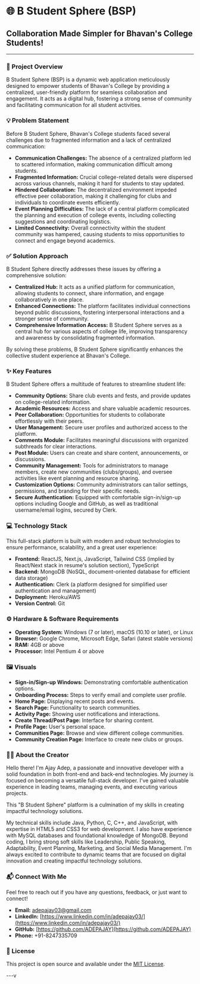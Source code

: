 # 🌐 B Student Sphere (BSP)

## Collaboration Made Simpler for Bhavan's College Students!

---

### 🚀 Project Overview

B Student Sphere (BSP) is a dynamic web application meticulously designed to empower students of Bhavan's College by providing a centralized, user-friendly platform for seamless collaboration and engagement. It acts as a digital hub, fostering a strong sense of community and facilitating communication for all student activities.

### 💡 Problem Statement

Before B Student Sphere, Bhavan's College students faced several challenges due to fragmented information and a lack of centralized communication:

* **Communication Challenges:** The absence of a centralized platform led to scattered information, making communication difficult among students.
* **Fragmented Information:** Crucial college-related details were dispersed across various channels, making it hard for students to stay updated.
* **Hindered Collaboration:** The decentralized environment impeded effective peer collaboration, making it challenging for clubs and individuals to coordinate events efficiently.
* **Event Planning Difficulties:** The lack of a central platform complicated the planning and execution of college events, including collecting suggestions and coordinating logistics.
* **Limited Connectivity:** Overall connectivity within the student community was hampered, causing students to miss opportunities to connect and engage beyond academics.

### ✅ Solution Approach

B Student Sphere directly addresses these issues by offering a comprehensive solution:

* **Centralized Hub:** It acts as a unified platform for communication, allowing students to connect, share information, and engage collaboratively in one place.
* **Enhanced Connections:** The platform facilitates individual connections beyond public discussions, fostering interpersonal interactions and a stronger sense of community.
* **Comprehensive Information Access:** B Student Sphere serves as a central hub for various aspects of college life, improving transparency and awareness by consolidating fragmented information.

By solving these problems, B Student Sphere significantly enhances the collective student experience at Bhavan's College.

### ✨ Key Features

B Student Sphere offers a multitude of features to streamline student life:

* **Community Options:** Share club events and fests, and provide updates on college-related information.
* **Academic Resources:** Access and share valuable academic resources.
* **Peer Collaboration:** Opportunities for students to collaborate effortlessly with their peers.
* **User Management:** Secure user profiles and authorized access to the platform.
* **Comments Module:** Facilitates meaningful discussions with organized subthreads for clear interactions.
* **Post Module:** Users can create and share content, announcements, or discussions.
* **Community Management:** Tools for administrators to manage members, create new communities (clubs/groups), and oversee activities like event planning and resource sharing.
* **Customization Options:** Community administrators can tailor settings, permissions, and branding for their specific needs.
* **Secure Authentication:** Equipped with comfortable sign-in/sign-up options including Google and GitHub, as well as traditional username/email logins, secured by Clerk.

### 💻 Technology Stack

This full-stack platform is built with modern and robust technologies to ensure performance, scalability, and a great user experience:

* **Frontend:** ReactJS, Next.js, JavaScript, Tailwind CSS (implied by React/Next stack in resume's solution section), TypeScript
* **Backend:** MongoDB (NoSQL, document-oriented database for efficient data storage)
* **Authentication:** Clerk (a platform designed for simplified user authentication and management)
* **Deployment:** Heroku/AWS
* **Version Control:** Git

### ⚙️ Hardware & Software Requirements

* **Operating System:** Windows (7 or later), macOS (10.10 or later), or Linux
* **Browser:** Google Chrome, Microsoft Edge, Safari (latest stable versions)
* **RAM:** 4GB or above
* **Processor:** Intel Pentium 4 or above

### 🖼️ Visuals



* **Sign-in/Sign-up Windows:** Demonstrating comfortable authentication options.
* **Onboarding Process:** Steps to verify email and complete user profile.
* **Home Page:** Displaying recent posts and events.
* **Search Page:** Functionality to search communities.
* **Activity Page:** Showing user notifications and interactions.
* **Create Thread/Post Page:** Interface for sharing content.
* **Profile Page:** User's personal space.
* **Communities Page:** Browse and view different college communities.
* **Community Creation Page:** Interface to create new clubs or groups.

### 🧑‍💻 About the Creator

Hello there! I'm Ajay Adep, a passionate and innovative developer with a solid foundation in both front-end and back-end technologies. My journey is focused on becoming a versatile full-stack developer. I've gained valuable experience in leading teams, managing events, and executing various projects.

This "B Student Sphere" platform is a culmination of my skills in creating impactful technology solutions.

My technical skills include Java, Python, C, C++, and JavaScript, with expertise in HTML5 and CSS3 for web development. I also have experience with MySQL databases and foundational knowledge of MongoDB. Beyond coding, I bring strong soft skills like Leadership, Public Speaking, Adaptability, Event Planning, Marketing, and Social Media Management. I'm always excited to contribute to dynamic teams that are focused on digital innovation and creating impactful technology solutions.

### 📬 Connect With Me

Feel free to reach out if you have any questions, feedback, or just want to connect!

* **Email:** adepajay03@gmail.com
* **LinkedIn:** [https://www.linkedin.com/in/adepajay03/](https://www.linkedin.com/in/adepajay03/)
* **GitHub:** [https://github.com/ADEPAJAY](https://github.com/ADEPAJAY)
* **Phone:** +91-8247335709

### 📝 License

This project is open source and available under the [MIT License](https://opensource.org/licenses/MIT).


---v
